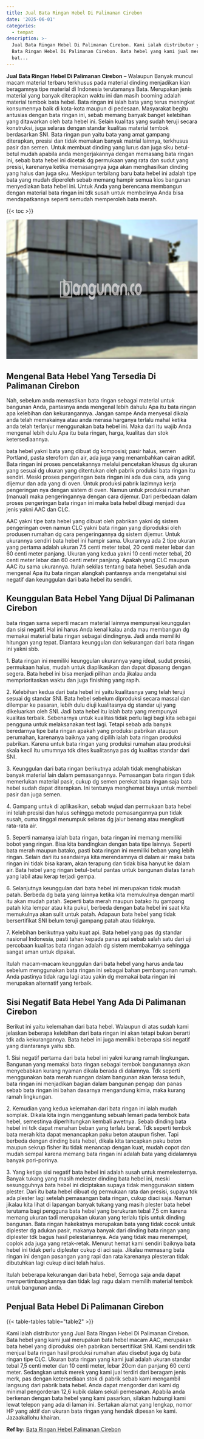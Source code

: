 ```yaml
---
title: Jual Bata Ringan Hebel Di Palimanan Cirebon
date: '2025-06-01'
categories:
  - tempat
description: >-
  Jual Bata Ringan Hebel Di Palimanan Cirebon. Kami ialah distributor yang Jual
  Bata Ringan Hebel Di Palimanan Cirebon. Bata hebel yang kami jual merupakan
  bat...
---
```


**Jual Bata Ringan Hebel Di Palimanan Cirebon** – Walaupun Banyak muncul macam material terbaru terkhusus pada material dinding menjadikan kian beragamnya tipe material di Indonesia terutamanya Bata. Merupakan jenis material yang banyak diterapkan waktu ini dan masih booming adalah material tembok bata hebel. Bata ringan ini ialah bata yang terus meningkat konsumennya baik di kota-kota maupun di pedesaan. Masyarakat begitu antusias dengan bata ringan ini, sebab memang banyak banget kelebihan yang ditawarkan oleh bata hebel ini. Selain kualitas yang sudah teruji secara konstruksi, juga selaras dengan standar kualitas material tembok berdasarkan SNI. Bata ringan pun yaitu bata yang amat gampang diterapkan, presisi dan tidak memakan banyak matrial lainnya, terkhusus pasir dan semen. Untuk membuat dinding yang lurus dan juga siku betul-betul mudah apabila anda mengerjakannya dengan memasang bata ringan ini, sebab bata hebel ini dicetak dg permukaan yang rata dan sudut yang presisi, karenanya ketika memasangnya juga akan menghasilkan dinding yang halus dan juga siku. Meskipun terbilang baru bata hebel ini adalah tipe bata yang mudah diperoleh sebab memang hampir semua kios bangunan menyediakan bata hebel ini. Untuk Anda yang berencana membangun dengan material bata ringan ini tdk susah untuk membelinya Anda bisa mendapatkannya seperti semudah memperoleh bata merah.

{{< toc >}}

![Jual Bata Ringan Hebel Di Palimanan Cirebon](/images/jual-hebel-murah-37.png)

## Mengenal Bata Hebel Yang Tersedia Di Palimanan Cirebon

Nah, sebelum anda memastikan bata ringan sebagai material untuk bangunan Anda, pantasnya anda mengenal lebih dahulu Apa itu bata ringan apa kelebihan dan kekurangannya. Jangan sampe Anda menyesal dikala anda telah memakainya atau anda merasa harganya terlalu mahal ketika anda telah terlanjur menggunakan bata hebel ini. Maka dari itu wajib Anda mengenal lebih dulu Apa itu bata ringan, harga, kualitas dan stok ketersediaannya.

bata hebel yakni bata yang dibuat dg komposisi; pasir halus, semen Portland, pasta sterofom dan air, ada juga yang menambahkan cairan aditif. Bata ringan ini proses pencetakannya melalui pencetakan khusus dg ukuran yang sesuai dg ukuran yang ditentukan oleh pabrik produksi bata ringan itu sendiri. Meski proses pengeringan bata ringan ini ada dua cara, ada yang dijemur dan ada yang di oven. Untuk produksi pabrik lazimnya kerja pengeringan nya dengan sistem di oven. Namun untuk produksi rumahan (manual) maka pengeringannya dengan cara dijemur. Dari perbedaan dalam proses pengeringan bata ringan ini maka bata hebel dibagi menjadi dua jenis yakni AAC dan CLC.

AAC yakni tipe bata hebel yang dibuat oleh pabrikan yakni dg sistem pengeringan oven namun CLC yakni bata ringan yang diproduksi oleh produsen rumahan dg cara pengeringannya dg sistem dijemur. Untuk ukurannya sendiri bata hebel ini hampir sama. Ukurannya ada 2 tipe ukuran yang pertama adalah ukuran 7.5 centi meter tebal, 20 centi meter lebar dan 60 centi meter panjang. Ukuran yang kedua yakni 10 centi meter tebal, 20 centi meter lebar dan 60 centi meter panjang. Apakah yang CLC maupun AAC itu sama ukurannya. Itulah sekilas tentang bata hebel. Sesudah anda mengenal Apa itu bata ringan alangkah pantasnya anda mengetahui sisi negatif dan keunggulan dari bata hebel itu sendiri.

## Keunggulan Bata Hebel Yang Dijual Di Palimanan Cirebon

bata ringan sama seperti macam material lainnya mempunyai keunggulan dan sisi negatif. Hal ini harus Anda kenal kalau anda mau membangun dg memakai material bata ringan sebagai dindingnya. Jadi anda memiliki hitungan yang tepat. Diantara keunggulan dan kekurangan dari bata ringan ini yakni sbb.

1\. Bata ringan ini memiliki keunggulan ukurannya yang ideal, sudut presisi, permukaan halus, mudah untuk diaplikasikan dan dapat dipasang dengan segera. Bata hebel ini bisa menjadi pilihan anda jikalau anda memprioritaskan waktu dan juga finishing yang rapih.

2\. Kelebihan kedua dari bata hebel ini yaitu kualitasnya yang telah teruji sesuai dg standar SNI. Bata hebel sebelum diproduksi secara massal dan dilempar ke pasaran, lebih dulu diuji kualitasnya dg standar uji yang dikeluarkan oleh SNI. Jadi bata hebel itu ialah bata yang mempunyai kualitas terbaik. Sebenarnya untuk kualitas tidak perlu lagi bagi kita sebagai pengguna untuk melaksanakan test lagi. Tetapi sebab ada banyak beredarnya tipe bata ringan apakah yang produksi pabrikan ataupun perumahan, karenanya baiknya yang dipilih ialah bata ringan produksi pabrikan. Karena untuk bata ringan yang produksi rumahan atau produksi skala kecil itu umumnya tdk dites kualitasnya pas dg kualitas standar dari SNI.

3\. Keunggulan dari bata ringan berikutnya adalah tidak menghabiskan banyak material lain dalam pemasangannya. Pemasangan bata ringan tidak memerlukan material pasir, cukup dg semen perekat bata ringan saja bata hebel sudah dapat diterapkan. Ini tentunya menghemat biaya untuk membeli pasir dan juga semen.

4\. Gampang untuk di aplikasikan, sebab wujud dan permukaan bata hebel ini telah presisi dan halus sehingga metode pemasangannya pun tidak susah, cuma tinggal menumpuk selaras dg jalur benang atau mengikuti rata-rata air.

5\. Seperti namanya ialah bata ringan, bata ringan ini memang memiliki bobot yang ringan. Bisa kita bandingkan dengan bata tipe lainnya. Seperti bata merah maupun batako, pasti bata ringan ini memiliki beban yang lebih ringan. Selain dari itu seandainya kita merendamnya di dalam air maka bata ringan ini tidak bisa karam, akan terapung dan tidak bisa hanyut ke dalam air. Bata hebel yang ringan betul-betul pantas untuk bangunan diatas tanah yang labil atau kerap terjadi gempa.

6\. Selanjutnya keunggulan dari bata hebel ini merupakan tidak mudah patah. Berbeda dg bata yang lainnya ketika kita memukulnya dengan martil itu akan mudah patah. Seperti bata merah maupun batako itu gampang patah kita lempar atau kita pukul, berbeda dengan bata hebel ini saat kita memukulnya akan sulit untuk patah. Adapaun bata hebel yang tidak bersertifikat SNI belum teruji gampang patah atau tidaknya.

7\. Kelebihan berikutnya yaitu kuat api. Bata hebel yang pas dg standar nasional Indonesia, pasti tahan kepada panas api sebab salah satu dari uji percobaan kualitas bata ringan adalah dg sistem membakarnya sehingga sangat aman untuk dipakai.

Itulah macam-macam keunggulan dari bata hebel yang harus anda tau sebelum menggunakan bata ringan ini sebagai bahan pembangunan rumah. Anda pastinya tidak ragu lagi atau yakin dg memakai bata ringan ini merupakan alternatif yang terbaik.

## Sisi Negatif Bata Hebel Yang Ada Di Palimanan Cirebon

Berikut ini yaitu kelemahan dari bata hebel. Walaupun di atas sudah kami jelaskan beberapa kelebihan dari bata ringan ini akan tetapi bukan berarti tdk ada kekurangannya. Bata hebel ini juga memiliki beberapa sisi negatif yang diantaranya yaitu sbb.

1\. Sisi negatif pertama dari bata hebel ini yakni kurang ramah lingkungan. Bangunan yang memakai bata ringan sebagai tembok bangunannya akan menyebabkan kurang nyaman dikala berada di dalamnya. Tdk seperti menggunakan bata merah ruangan dalam bangunan akan terasa teduh, bata ringan ini menjadikan bagian dalam bangunan pengap dan panas sebab bata ringan ini bahan dasarnya mengandung kimia, maka kurang ramah lingkungan.

2\. Kemudian yang kedua kelemahan dari bata ringan ini ialah mudah somplak. Dikala kita ingin menggantung sebuah lemari pada tembok bata hebel, semestinya diperhitungkan kembali awetnya. Sebab dinding bata hebel ini tdk dapat menahan beban yang terlalu berat. Tdk seperti tembok bata merah kita dapat menancapkan paku beton ataupun fisher. Tapi berbeda dengan dinding bata hebel, dikala kita tancapkan paku beton maupun sekrup fisher itu tidak menancap dengan kuat, mudah copot dan mudah sempal karena memang bata ringan ini adalah bata yang didalamnya banyak pori-porinya.

3\. Yang ketiga sisi negatif bata hebel ini adalah susah untuk memelesternya. Banyak tukang yang masih melester dinding bata hebel ini, meski sesungguhnya bata hebel ini diciptakan supaya tidak menggunakan sistem plester. Dari itu bata hebel dibuat dg permukaan rata dan presisi, supaya tdk ada plester lagi setelah pemasangan bata ringan, cukup diaci saja. Namun jikalau kita lihat di lapangan banyak tukang yang masih plester bata hebel terutama bagi pengguna bata hebel yang berukuran tebal 7,5 cm karena memang ukuran tadi merupakan ukuran yang terlalu tipis untuk dinding bangunan. Bata ringan hakekatnya merupakan bata yang tidak cocok untuk diplester dg adukan pasir, makanya banyak dari dinding bata ringan yang diplester tdk bagus hasil pelestariannya. Ada yang tidak mau menempel, coplok ada juga yang retak-retak. Menurut hemat kami sendiri baiknya bata hebel ini tidak perlu diplester cukup di aci saja. Jikalau memasang bata ringan ini dengan pasangan yang rapi dan rata karenanya plesteran tidak dibutuhkan lagi cukup diaci telah halus.

Itulah beberapa kekurangan dari bata hebel, Semoga saja anda dapat mempertimbangkannya dan tidak lagi ragu dalam memilih material tembok untuk bangunan anda.

## Penjual Bata Hebel Di Palimanan Cirebon

{{< table-tables table="table2" >}}

Kami ialah distributor yang Jual Bata Ringan Hebel Di Palimanan Cirebon. Bata hebel yang kami jual merupakan bata hebel macam AAC, merupakan bata hebel yang diproduksi oleh pabrikan bersertifikat SNI. Kami sendiri tdk menjual bata ringan hasil produksi rumahan atau disebut juga dg bata ringan tipe CLC. Ukuran bata ringan yang kami jual adalah ukuran standar tebal 7,5 centi meter dan 10 centi meter, lebar 20cm dan panjang 60 centi meter. Sedangkan untuk merek yang kami jual terdiri dari beragam jenis merk, pas dengan ketersediaan stok di pabrik sebab kami mengambil langsung dari pabrik bata hebel. Anda dapat mengorder dari kami dg minimal pengorderan 12,6 kubik dalam sekali pemesanan. Apabila anda berkenan dengan bata hebel yang kami pasarkan, silakan hubungi kami lewat telepon yang ada di laman ini. Sertakan alamat yang lengkap, nomor HP yang aktif dan ukuran bata ringan yang hendak dipesan ke kami. Jazaakallohu khairan.

**Ref by:** [Bata Ringan Hebel Palimanan Cirebon](https://id.wikipedia.org/wiki/Bata)
